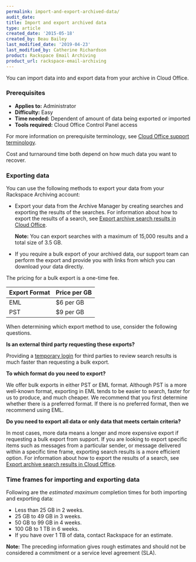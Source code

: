 ```yaml
---
permalink: import-and-export-archived-data/
audit_date:
title: Import and export archived data
type: article
created_date: '2015-05-18'
created_by: Beau Bailey
last_modified_date: '2019-04-23'
last_modified_by: Catherine Richardson
product: Rackspace Email Archiving
product_url: rackspace-email-archiving
---
```


You can import data into and export data from your archive in Cloud
Office.

### Prerequisites

- **Applies to:** Administrator
- **Difficulty:** Easy
- **Time needed:** Dependent of amount of data being exported or imported
- **Tools required:**  Cloud Office Control Panel access

For more information on prerequisite terminology, see [Cloud Office support terminology](/how-to/cloud-office-support-terminology).

Cost and turnaround time both depend on how much data you want to
recover.

### Exporting data

You can use the following methods to export your data from your
Rackspace Archiving account:

-   Export your data from the Archive Manager by creating searches and
    exporting the results of the searches. For information about how to
    export the results of a search, see [Export archive search results
    in Cloud Office](/how-to/export-archive-search-results-in-cloud-office).

    **Note:** You can export searches with a maximum of 15,000
results and a total size of 3.5 GB.

-   If you require a bulk export of your archived data, our support team can
    perform the export and provide you with links from which you can
    download your data directly.

The pricing for a bulk export is a one-time fee.

|Export Format| Price per GB|
|---|---|
|EML| $6 per GB|
|PST| $9 per GB|


When determining which export method to use, consider the following
questions.

**Is an external third party requesting these exports?**

Providing a [temporary login](/how-to/add-and-edit-archive-users-in-cloud-office/) for third parties to review search results
is much faster than requesting a bulk export.

**To which format do you need to export?**

We offer bulk exports in either PST or EML format. Although PST is a
more well-known format, exporting in EML tends to be easier to search,
faster for us to produce, and much cheaper. We recommend that you first
determine whether there is a preferred format. If there is no preferred
format, then we recommend using EML.

**Do you need to export all data or only data that meets certain criteria?**

In most cases, more data means a longer and more expensive export if requesting a bulk export from support. If you are looking to export specific items such as messages from a particular sender, or message delivered within a specific time frame, exporting search results is a more efficient option. For information about how to export the results of a search, see [Export archive search results in Cloud
Office](/how-to/export-archive-search-results-in-cloud-office).


### Time frames for importing and exporting data ###

Following are the *estimated maximum* completion times for both importing and
exporting data:

-  Less than 25 GB in 2 weeks.
-  25 GB to 49 GB in 3 weeks.
-  50 GB to 99 GB in 4 weeks.
-  100 GB to 1 TB in 6 weeks.
-  If you have over 1 TB of data, contact Rackspace for an estimate.

**Note:** The preceding information gives rough estimates and should not be considered a commitment or a service level agreement (SLA).
